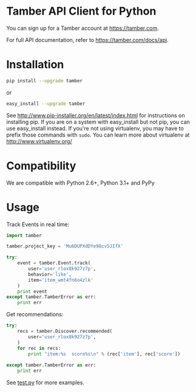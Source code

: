 # Tamber API Client for Python

You can sign up for a Tamber account at https://tamber.com.

For full API documentation, refer to https://tamber.com/docs/api.

Installation
============

```sh
pip install --upgrade tamber
```

or

```sh
easy_install --upgrade tamber
```

See http://www.pip-installer.org/en/latest/index.html for instructions
on installing pip. If you are on a system with easy_install but not
pip, you can use easy_install instead. If you're not using virtualenv,
you may have to prefix those commands with `sudo`. You can learn more
about virtualenv at http://www.virtualenv.org/


Compatibility
=============

We are compatible with Python 2.6+, Python 3.1+ and PyPy


Usage
=====

Track Events in real time:

```python
import tamber

tamber.project_key = 'Mu6DUPXdDYe98cv5JIfX'

try:
	event = tamber.Event.track(
		user='user_rlox8k927z7p',
		behavior='like',
		item='item_wmt4fn6o4zlk'
	)
	print event
except tamber.TamberError as err:
	print err
```

Get recommendations:

```python
try:
	recs = tamber.Discover.recommended(
		user='user_rlox8k927z7p',
	)
	for rec in recs:
    	print "item:%s  score%s\n" % (rec['item'], rec['score'])
    	
except tamber.TamberError as err:
	print err
```

See [test.py](https://github.com/tamber/tamber-python/blob/master/test/test.py) for more examples.

